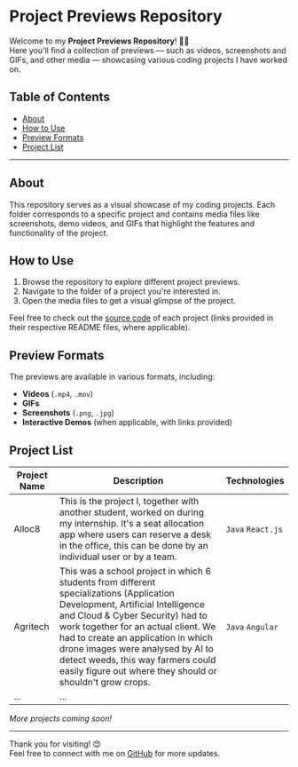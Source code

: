 # Project Previews Repository

Welcome to my **Project Previews Repository**! 🎥✨  
Here you'll find a collection of previews — such as videos, screenshots and GIFs, and other media — showcasing various coding projects I have worked on.

## Table of Contents

- [About](#about)
- [How to Use](#how-to-use)
- [Preview Formats](#preview-formats)
- [Project List](#project-list)

---

## About

This repository serves as a visual showcase of my coding projects. Each folder corresponds to a specific project and contains media files like screenshots, demo videos, and GIFs that highlight the features and functionality of the project.

## How to Use

1. Browse the repository to explore different project previews.
2. Navigate to the folder of a project you're interested in.
3. Open the media files to get a visual glimpse of the project.

Feel free to check out the [source code](#) of each project (links provided in their respective README files, where applicable).

## Preview Formats

The previews are available in various formats, including:
- **Videos** (`.mp4`, `.mov`)
- **GIFs**
- **Screenshots** (`.png`, `.jpg`)
- **Interactive Demos** (when applicable, with links provided)

## Project List

| Project Name   | Description                        | Technologies |
|----------------|------------------------------------|--------------|
| Alloc8 | This is the project I, together with another student, worked on during my internship. It's a seat allocation app where users can reserve a desk in the office, this can be done by an individual user or by a team. | `Java` `React.js` |
| Agritech | This was a school project in which 6 students from different specializations (Application Development, Artificial Intelligence and Cloud & Cyber Security) had to work together for an actual client. We had to create an application in which drone images were analysed by AI to detect weeds, this way farmers could easily figure out where they should or shouldn't grow crops. | `Java` `Angular` |
| ...            | ...                                |

*More projects coming soon!*

---

Thank you for visiting! 😊  
Feel free to connect with me on [GitHub](https://github.com/SiebeM03) for more updates.
